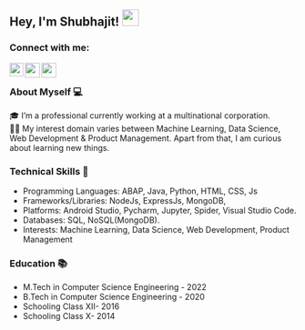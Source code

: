## Hey, I'm Shubhajit!  <img src="https://github.com/TheDudeThatCode/TheDudeThatCode/blob/master/Assets/Hi.gif" width="29px">

### Connect with me:

<a href="https://www.linkedin.com/in/shubhajitchak/">
  <img align="left" width="24px" src="https://cdn.jsdelivr.net/npm/simple-icons@v3/icons/linkedin.svg" color="Blue" />
</a>

<a href="https://twitter.com/ShubhajitChak">
  <img align="left" width="26px" src="https://cdn.jsdelivr.net/npm/simple-icons@v3/icons/twitter.svg" color="Blue" />
</a>

<a href="https://www.facebook.com/shubhajit.chak98/">
  <img align="left" width="26px" src="https://cdn.jsdelivr.net/npm/simple-icons@3.13.0/icons/facebook.svg" color="Blue" />
</a>
<br />

### About Myself 💻
🎓 I’m a professional currently working at a multinational corporation. </br>
👨‍💻  My interest domain varies between  Machine Learning, Data Science, Web Development & Product Management. Apart from that, I am curious about learning new things. </br>

### Technical Skills 📖
- Programming Languages: ABAP, Java, Python, HTML, CSS, Js
- Frameworks/Libraries: NodeJs, ExpressJs, MongoDB, 
- Platforms: Android Studio, Pycharm, Jupyter, Spider, Visual Studio Code.
- Databases: SQL, NoSQL(MongoDB).
- Interests: Machine Learning, Data Science, Web Development, Product Management </br>

### Education 📚
- M.Tech in Computer Science Engineering - 2022
- B.Tech in Computer Science Engineering - 2020
- Schooling Class XII- 2016
- Schooling Class X- 2014
